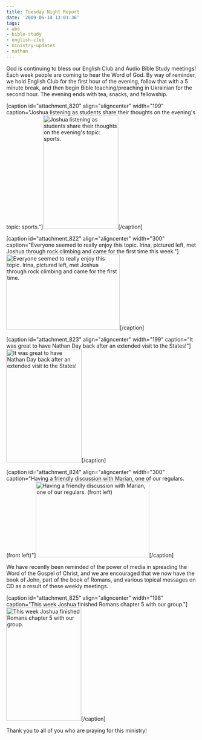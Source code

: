 ```yaml
---
title: Tuesday Night Report
date: '2009-06-14 13:01:36'
tags:
- abs
- bible-study
- english-club
- ministry-updates
- nathan
---
```


God is continuing to bless our English Club and Audio Bible Study meetings! Each week people are coming to hear the Word of God. By way of reminder, we hold English Club for the first hour of the evening, follow that with a 5 minute break, and then begin Bible teaching/preaching in Ukrainian for the second hour. The evening ends with tea, snacks, and fellowship.

[caption id="attachment_820" align="aligncenter" width="199" caption="Joshua listening as students share their thoughts on the evening&#39;s topic: sports."]<a href="https://s3.amazonaws.com/content.ofreport.com/2009/06/dsc_6775.jpg"><img class="size-medium wp-image-820" title="dsc_6775" src="https://s3.amazonaws.com/content.ofreport.com/2009/06/dsc_6775-199x300.jpg" alt="Joshua listening as students share their thoughts on the evening's topic: sports." width="199" height="300" /></a>[/caption]

[caption id="attachment_822" align="aligncenter" width="300" caption="Everyone seemed to really enjoy this topic. Irina, pictured left, met Joshua through rock climbing and came for the first time this week."]<a href="https://s3.amazonaws.com/content.ofreport.com/2009/06/dsc_6774.jpg"><img class="size-medium wp-image-822" title="dsc_6774" src="https://s3.amazonaws.com/content.ofreport.com/2009/06/dsc_6774-300x199.jpg" alt="Everyone seemed to really enjoy this topic. Irina, pictured left, met Joshua through rock climbing and came for the first time." width="300" height="199" /></a>[/caption]

[caption id="attachment_823" align="aligncenter" width="199" caption="It was great to have Nathan Day back after an extended visit to the States!"]<a href="https://s3.amazonaws.com/content.ofreport.com/2009/06/dsc_6776.jpg"><img class="size-medium wp-image-823" title="dsc_6776" src="https://s3.amazonaws.com/content.ofreport.com/2009/06/dsc_6776-199x300.jpg" alt="It was great to have Nathan Day back after an extended visit to the States!" width="199" height="300" /></a>[/caption]

[caption id="attachment_824" align="aligncenter" width="300" caption="Having a friendly discussion with Marian, one of our regulars. (front left)"]<a href="https://s3.amazonaws.com/content.ofreport.com/2009/06/dsc_6779.jpg"><img class="size-medium wp-image-824" title="dsc_6779" src="https://s3.amazonaws.com/content.ofreport.com/2009/06/dsc_6779-300x200.jpg" alt="Having a friendly discussion with Marian, one of our regulars. (front left)" width="300" height="200" /></a>[/caption]

We have recently been reminded of the power of media in spreading the Word of the Gospel of Christ, and we are encouraged that we now have the book of John, part of the book of Romans, and various topical messages on CD as a result of these weekly meetings.

[caption id="attachment_825" align="aligncenter" width="198" caption="This week Joshua finished Romans chapter 5 with our group."]<a href="https://s3.amazonaws.com/content.ofreport.com/2009/06/dsc_6782.jpg"><img class="size-medium wp-image-825" title="dsc_6782" src="https://s3.amazonaws.com/content.ofreport.com/2009/06/dsc_6782-198x300.jpg" alt="This week Joshua finished Romans chapter 5 with our group." width="198" height="300" /></a>[/caption]

Thank you to all of you who are praying for this ministry!
